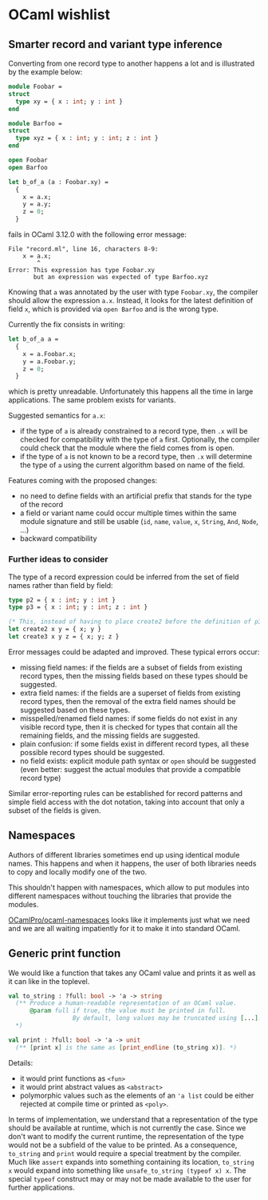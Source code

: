 OCaml wishlist
==============

Smarter record and variant type inference
-----------------------------------------

Converting from one record type to another happens a lot
and is illustrated by the example below:

```ocaml
module Foobar =
struct
  type xy = { x : int; y : int }
end

module Barfoo =
struct
  type xyz = { x : int; y : int; z : int }
end

open Foobar
open Barfoo

let b_of_a (a : Foobar.xy) =
  {
    x = a.x;
    y = a.y;
    z = 0;
  }
```

fails in OCaml 3.12.0 with the following error message:

```
File "record.ml", line 16, characters 8-9:
    x = a.x;
        ^
Error: This expression has type Foobar.xy
       but an expression was expected of type Barfoo.xyz
```

Knowing that `a` was annotated by the user with type `Foobar.xy`,
the compiler should allow the expression `a.x`. Instead,
it looks for the latest definition of field `x`, which is provided
via `open Barfoo` and is the wrong type.

Currently the fix consists in writing:

```ocaml
let b_of_a a =
  {
    x = a.Foobar.x;
    y = a.Foobar.y;
    z = 0;
  }
```

which is pretty unreadable. Unfortunately this happens all the time in large 
applications. The same problem exists for variants.

Suggested semantics for `a.x`:

* if the type of `a` is already constrained to a record type, then 
  `.x` will be checked for compatibility with the type of `a` first.
  Optionally, the compiler could check that the module where the field comes
  from is open.
* if the type of `a` is not known to be a record type, then
  `.x` will determine the type of `a` using the current algorithm
  based on name of the field.


Features coming with the proposed changes:

* no need to define fields with an artificial prefix that stands for the type
  of the record
* a field or variant name could occur multiple times within the same module
  signature and still be usable (`id`, `name`, `value`, `x`, `String`,
  `And`, `Node`, ...)
* backward compatibility


### Further ideas to consider

The type of a record expression could be inferred from the set of 
  field names rather than field by field:

```ocaml
type p2 = { x : int; y : int }
type p3 = { x : int; y : int; z : int }

(* This, instead of having to place create2 before the definition of p3 *)
let create2 x y = { x; y }
let create3 x y z = { x; y; z }
```

Error messages could be adapted and improved. These typical errors occur:

* missing field names: if the fields are a subset of fields from 
  existing record types,
  then the missing fields based on these types should be suggested.
* extra field names: if the fields are a superset of fields from
  existing record types,
  then the removal of the extra field names should be suggested
  based on these types.
* misspelled/renamed field names: if some fields do not exist in any visible
  record type, then it is checked for types that contain all the remaining
  fields, and the missing fields are suggested.
* plain confusion: if some fields exist in different record types,
  all these possible record types should be suggested.
* no field exists: explicit module path syntax or `open` should be suggested
  (even better: suggest the actual modules that provide a compatible
  record type)

Similar error-reporting rules can be established for record patterns
and simple field access with the dot notation, taking into account that
only a subset of the fields is given.


Namespaces
----------

Authors of different libraries sometimes end up using identical module
names. This happens and when it happens, the user of both libraries
needs to copy and locally modify one of the two.

This shouldn't happen with namespaces, which allow to put modules into
different namespaces without touching the libraries
that provide the modules.

[OCamlPro/ocaml-namespaces](https://github.com/OCamlPro/ocaml-namespaces)
looks like it implements just what we need and we are all waiting impatiently
for it to make it into standard OCaml.


Generic print function
----------------------

We would like a function that takes any OCaml value and prints it 
as well as it can like in the toplevel.

```ocaml
val to_string : ?full: bool -> 'a -> string
  (** Produce a human-readable representation of an OCaml value.
      @param full if true, the value must be printed in full.
                  By default, long values may be truncated using [...].
  *)

val print : ?full: bool -> 'a -> unit
  (** [print x] is the same as [print_endline (to_string x)]. *)
```

Details:

* it would print functions as `<fun>`
* it would print abstract values as `<abstract>`
* polymorphic values such as the elements of an `'a list`
  could be either rejected at compile time or printed as `<poly>`.

In terms of implementation, we understand that a
representation of the type should be available at runtime, which
is not currently the case. Since we don't want to modify the current runtime,
the representation of the type would not be a subfield of the value
to be printed.
As a consequence, `to_string` and `print` would require a special treatment
by the compiler. Much like `assert` expands into something containing
its location, `to_string x` would expand into something like
`unsafe_to_string (typeof x) x`. The special `typeof` construct 
may or may not be made available to the user for further applications.
